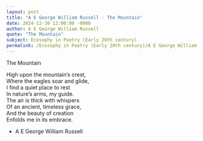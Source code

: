 ```yaml
---
layout: post
title: "A E George William Russell - The Mountain"
date: 2024-12-30 12:00:00 -0000
author: A E George William Russell
quote: "The Mountain"
subject: Ecosophy in Poetry (Early 20th century)
permalink: /Ecosophy in Poetry (Early 20th century)/A E George William Russell/A E George William Russell - The Mountain
---
```


The Mountain

High upon the mountain’s crest,  
Where the eagles soar and glide,  
I find a quiet place to rest  
In nature’s arms, my guide.  
The air is thick with whispers  
Of an ancient, timeless grace,  
And the beauty of creation  
Enfolds me in its embrace.

- A E George William Russell
